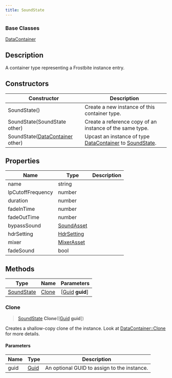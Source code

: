 ```yaml
---
title: SoundState
---
```

### Base Classes

[DataContainer](/vext/ref/shared/class/datacontainer)

## Description

A container type representing a Frostbite instance entry.

## Constructors

| Constructor                                                           | Description                                                                                                 |
| --------------------------------------------------------------------- | ----------------------------------------------------------------------------------------------------------- |
| SoundState()                                                          | Create a new instance of this container type.                                                               |
| SoundState(SoundState other)                                          | Create a reference copy of an instance of the same type.                                                    |
| SoundState([DataContainer](/vext/ref/shared/class/datacontainer) other) | Upcast an instance of type [DataContainer](/vext/ref/shared/class/datacontainer) to [SoundState](/vext/ref/fb/soundstate/). |

## Properties

| Name              | Type                     | Description |
| ----------------- | ------------------------ | ----------- |
| name              | string                   |             |
| lpCutoffFrequency | number                   |             |
| duration          | number                   |             |
| fadeInTime        | number                   |             |
| fadeOutTime       | number                   |             |
| bypassSound       | [SoundAsset](/vext/ref/fb/soundasset/) |             |
| hdrSetting        | [HdrSetting](/vext/ref/fb/hdrsetting/) |             |
| mixer             | [MixerAsset](/vext/ref/fb/mixerasset/) |             |
| fadeSound         | bool                     |             |

## Methods

| Type                     | Name            | Parameters                                     |
| ------------------------ | --------------- | ---------------------------------------------- |
| [SoundState](/vext/ref/fb/soundstate/) | [Clone](#clone) | \[[Guid](/vext/ref/shared/class/guid) **guid**\] |

### Clone

> [SoundState](/vext/ref/fb/soundstate/) **Clone**(\[[Guid](/vext/ref/shared/class/guid) **guid**\])

Creates a shallow-copy clone of the instance. Look at [DataContainer::Clone](/vext/ref/shared/class/datacontainer#clone) for more details.

#### Parameters

| Name | Type         | Description                                 |
| ---- | ------------ | ------------------------------------------- |
| guid | [Guid](/vext/ref/shared/class/guid/) | An optional GUID to assign to the instance. |
